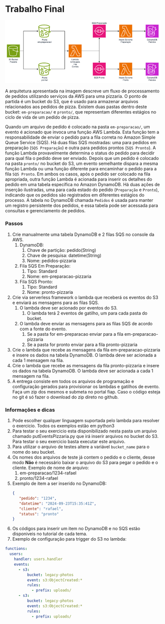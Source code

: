 # Trabalho Final

![](img/arch.png)



A arquitetura apresentada na imagem descreve um fluxo de processamento de pedidos utilizando serviços da AWS para uma pizzaria. O ponto de partida é um bucket do S3, que é usado para armazenar arquivos relacionados aos pedidos de pizza. Existem duas pastas dentro deste bucket: `em-preparacao/` e `pronto/`, que representam diferentes estágios no ciclo de vida de um pedido de pizza.

Quando um arquivo de pedido é colocado na pasta `em-preparacao/`, um evento é acionado que invoca uma função AWS Lambda. Esta função tem a responsabilidade de enviar o pedido para a fila correta no Amazon Simple Queue Service (SQS). Há duas filas SQS mostradas: uma para pedidos em preparação (`SQS Preparação`) e outra para pedidos prontos (`SQS Pronto`). A função Lambda provavelmente determina o status do pedido para decidir para qual fila o pedido deve ser enviado. Depois que um pedido é colocado na pasta `pronto/` no bucket do S3, um evento semelhante dispara a mesma função Lambda ou uma função diferente para encaminhar o pedido para a fila `SQS Pronto`. Em ambos os casos, após o pedido ser colocado na fila apropriada, outra função Lambda é acionada para inserir os detalhes do pedido em uma tabela específica no Amazon DynamoDB. Há duas ações de inserção ilustradas, uma para cada estado do pedido (`Preparação` e `Pronto`), indicando que os pedidos são registrados em diferentes estágios do processo. A tabela no DynamoDB chamada `Pedidos` é usada para manter um registro persistente dos pedidos, e essa tabela pode ser acessada para consultas e gerenciamento de pedidos.


### Passos

1. Crie manualmente uma tabela DynamoDB e 2 filas SQS no console da AWS.
   1. DynamoDB:
      1. Chave de partição: pedido(String)
      2. Chave de pesquisa: datetime(String)
      3. Nome: pedidos-pizzaria
   2. Fila SQS Em Preparação:
      1. Tipo: Standard
      2. Nome: em-preparacao-pizzaria
   3. Fila SQS Pronto:
      1. Tipo: Standard
      2. Nome: pronto-pizzaria
2. Crie via serverless framework o lambda que receberá os eventos do S3 e enviará as mensagens para as filas SQS.
   1. O lambda deve ser acionado por eventos do S3.
      1. O lambda terá 2 eventos de gatilho, um para cada pasta do bucket.
   2. O lambda deve enviar as mensagens para as filas SQS de acordo com a fonte do evento.
      1. Se a pasta for em-preparacao enviar para a fila em-preparacao-pizzaria
      2. Se a pasta for pronto enviar para a fila pronto-pizzaria
3. Crie o lambda que recebe as mensagens da fila em-preparacao-pizzaria e insere os dados na tabela DynamoDB. O lambda deve ser acionada a cada 1 mensagem na fila.
4. Crie o lambda que recebe as mensagens da fila pronto-pizzaria e insere os dados na tabela DynamoDB. O lambda deve ser acionada a cada 1 mensagem na fila.
5. A entrega consiste em todos os arquivos de programação e configuração gerados para provisionar os lambdas e gatilhos de evento. Faça um zip dos mesmos e submeta no portal fiap. Caso o código esteja no git é só fazer o download do zip direto no github.


### Informações e dicas

1. Pode escolher qualquer linguagem suportada pelo lambda para resolver o exercicio. Todos os exemplos estão em python3
2. Para testar o seu exercicio esta disponibilizado nesta pasta um arquivo chamado putEventsPizzaria.py que irá inserir arquivos no bucket do S3. Para testar o seu exercicio basta executar este arquivo.
3. Para utilizar o arquivo de testes altere a variável `bucket_name` para o nome do seu bucket.
4. Os nomes dos arquivos de teste já contem o pedido e o cliente, desse modo <b>Não</b> é necessário baixar o arquivo do S3 para pegar o pedido e o cliente. Exemplo de nome de arquivo:
   1. em-preparacao/1234-rafael
   2. pronto/1234-rafael
5. Exemplo de item a ser inserido no DynamoDB:
   ``` json
   {
      "pedido": "1234",
      "datetime": "2024-09-23T15:35:41Z",
      "cliente": "rafael",
      "status": "pronto"
   }
   ```
6. Os códigos para inserir um item no DynamoDB e no SQS estão disponiveis no tutorial de cada tema.
7. Exemplo de configuração para trigger do S3 no lambda:
``` yaml
functions:
  users:
    handler: users.handler
    events:
      - s3:
          bucket: legacy-photos
          event: s3:ObjectCreated:*
          rules:
            - prefix: uploads/
      - s3:
          bucket: legacy-photos
          event: s3:ObjectCreated:*
          rules:
            - prefix: uploads/
```
